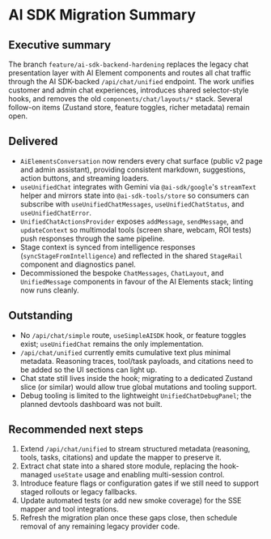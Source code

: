 # AI SDK Migration Summary

## Executive summary
The branch `feature/ai-sdk-backend-hardening` replaces the legacy chat presentation layer with AI Element components and routes all chat traffic through the AI SDK-backed `/api/chat/unified` endpoint. The work unifies customer and admin chat experiences, introduces shared selector-style hooks, and removes the old `components/chat/layouts/*` stack. Several follow-on items (Zustand store, feature toggles, richer metadata) remain open.

## Delivered
- `AiElementsConversation` now renders every chat surface (public v2 page and admin assistant), providing consistent markdown, suggestions, action buttons, and streaming loaders.
- `useUnifiedChat` integrates with Gemini via `@ai-sdk/google`'s `streamText` helper and mirrors state into `@ai-sdk-tools/store` so consumers can subscribe with `useUnifiedChatMessages`, `useUnifiedChatStatus`, and `useUnifiedChatError`.
- `UnifiedChatActionsProvider` exposes `addMessage`, `sendMessage`, and `updateContext` so multimodal tools (screen share, webcam, ROI tests) push responses through the same pipeline.
- Stage context is synced from intelligence responses (`syncStageFromIntelligence`) and reflected in the shared `StageRail` component and diagnostics panel.
- Decommissioned the bespoke `ChatMessages`, `ChatLayout`, and `UnifiedMessage` components in favour of the AI Elements stack; linting now runs cleanly.

## Outstanding
- No `/api/chat/simple` route, `useSimpleAISDK` hook, or feature toggles exist; `useUnifiedChat` remains the only implementation.
- `/api/chat/unified` currently emits cumulative text plus minimal metadata. Reasoning traces, tool/task payloads, and citations need to be added so the UI sections can light up.
- Chat state still lives inside the hook; migrating to a dedicated Zustand slice (or similar) would allow true global mutations and tooling support.
- Debug tooling is limited to the lightweight `UnifiedChatDebugPanel`; the planned devtools dashboard was not built.

## Recommended next steps
1. Extend `/api/chat/unified` to stream structured metadata (reasoning, tools, tasks, citations) and update the mapper to preserve it.
2. Extract chat state into a shared store module, replacing the hook-managed `useState` usage and enabling multi-session control.
3. Introduce feature flags or configuration gates if we still need to support staged rollouts or legacy fallbacks.
4. Update automated tests (or add new smoke coverage) for the SSE mapper and tool integrations.
5. Refresh the migration plan once these gaps close, then schedule removal of any remaining legacy provider code.
